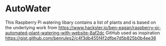 # AutoWater

This Raspberry Pi watering libary contains a list of plants and is based on the underlying work from 
https://www.hackster.io/ben-eagan/raspberry-pi-automated-plant-watering-with-website-8af2dc
GitHub used as inspiration https://gist.github.com/benrules2/c4f3db455f4f2dfbe7d5b825b0b4ee36
